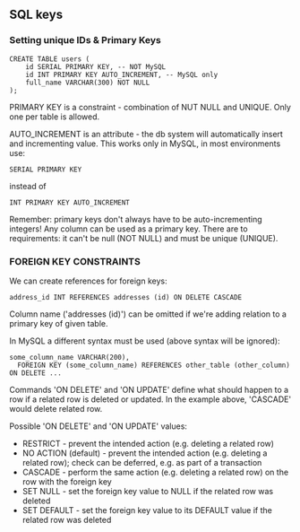 ## SQL keys

### Setting unique IDs & Primary Keys

    CREATE TABLE users (
        id SERIAL PRIMARY KEY, -- NOT MySQL
        id INT PRIMARY KEY AUTO_INCREMENT, -- MySQL only
        full_name VARCHAR(300) NOT NULL
    );

PRIMARY KEY is a constraint - combination of NUT NULL and UNIQUE.
Only one per table is allowed.

AUTO_INCREMENT is an attribute - the db system will automatically insert and incrementing value.
This works only in MySQL, in most environments use:

    SERIAL PRIMARY KEY

instead of

    INT PRIMARY KEY AUTO_INCREMENT

Remember: primary keys don't always have to be auto-incrementing integers! Any column can be used as a primary key. There are to requirements: it can't be null (NOT NULL) and must be unique (UNIQUE).

### FOREIGN KEY CONSTRAINTS

We can create references for foreign keys:

    address_id INT REFERENCES addresses (id) ON DELETE CASCADE

Column name ('addresses (id)') can be omitted if we're adding relation to a primary key of given table.

In MySQL a different syntax must be used (above syntax will be ignored):

    some_column_name VARCHAR(200),
      FOREIGN KEY (some_column_name) REFERENCES other_table (other_column) ON DELETE ...

Commands 'ON DELETE' and 'ON UPDATE' define what should happen to a row if a related row is deleted or updated.
In the example above, 'CASCADE' would delete related row.

Possible 'ON DELETE' and 'ON UPDATE' values:
- RESTRICT - prevent the intended action (e.g. deleting a related row)
- NO ACTION (default) - prevent the intended action (e.g. deleting a related row); check can be deferred, e.g. as part of a transaction
- CASCADE - perform the same action (e.g. deleting a related row) on the row with the foreign key
- SET NULL - set the foreign key value to NULL if the related row was deleted
- SET DEFAULT - set the foreign key value to its DEFAULT value if the related row was deleted